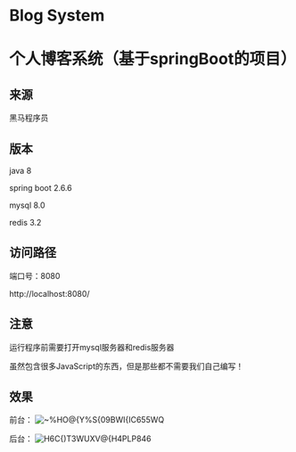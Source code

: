 # Blog System

# 个人博客系统（基于springBoot的项目）

## 来源

黑马程序员

## 版本

java 8

spring boot 2.6.6

mysql 8.0

redis 3.2

## 访问路径
端口号：8080

http://localhost:8080/

## 注意

运行程序前需要打开mysql服务器和redis服务器

虽然包含很多JavaScript的东西，但是那些都不需要我们自己编写！

## 效果


前台：
![~%HO@{Y%S{09BWI{IC655WQ](https://user-images.githubusercontent.com/82797815/173557564-bb9e8aec-0ca9-4a90-b529-b696e52232d2.png)


后台：
![H6C{)T3WUXV@{H4PLP`84`6](https://user-images.githubusercontent.com/82797815/173557582-91a1fcd9-b7df-489d-97b8-fd2ef1601702.png)
